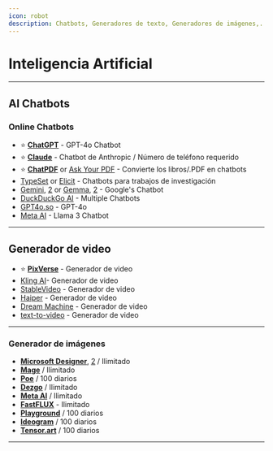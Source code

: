 ```yaml
---
icon: robot
description: Chatbots, Generadores de texto, Generadores de imágenes,...
---
```


# Inteligencia Artificial

***

## AI Chatbots [​](https://fmhy.net/ai#ai-chatbots) <a href="#ai-chatbots" id="ai-chatbots"></a>

### Online Chatbots[​](https://fmhy.net/ai#online-chatbots)

* :star: [**ChatGPT**](https://chatgpt.com/) - GPT-4o Chatbot&#x20;
* :star: [**Claude**](https://claude.ai/) - Chatbot de Anthropic / Número de teléfono requerido
* :star: [**ChatPDF**](https://www.chatpdf.com/) or [Ask Your PDF](https://askyourpdf.com/) - Convierte los libros/.PDF en chatbots
* [TypeSet](https://typeset.io/) or [Elicit](https://elicit.com/) - Chatbots para trabajos de investigación
* [Gemini](https://gemini.google.com/), [2](https://aistudio.google.com/app/prompts/new\_chat) or [Gemma](https://github.com/google/gemma.cpp), [2](https://ai.google.dev/gemma/) - Google's Chatbot
* [DuckDuckGo AI](https://duck.ai/) - Multiple Chatbots
* [GPT4o.so](https://gpt4o.so/app) - GPT-4o
* [Meta AI](https://www.meta.ai/) - Llama 3 Chatbot

***

## Generador de video[​](https://fmhy.net/ai#video-generation)

* :star: [**PixVerse**](https://pixverse.ai/) - Generador de video
* [Kling AI](https://klingai.com/)- Generador de video
* [StableVideo](https://www.stablevideo.com/) - Generador de video
* [Haiper](https://haiper.ai/) - Generador de video
* [Dream Machine](https://lumalabs.ai/dream-machine) - Generador de video
* [text-to-video](https://text-to-video.vercel.app/) - Generador de video

***

### Generador de  imágenes[​](https://fmhy.net/ai#image-generation) <a href="#image-generation" id="image-generation"></a>

* &#x20;[**Microsoft Designer**](https://designer.microsoft.com/image-creator), [2](https://www.bing.com/images/create) / Ilimitado&#x20;
* &#x20;[**Mage**](https://www.mage.space/) / Ilimitado
* &#x20;[**Poe**](https://poe.com/) / 100 diarios
* &#x20;[**Dezgo**](https://dezgo.com/) / Ilimitado
* &#x20;[**Meta AI**](https://imagine.meta.com/) / Ilimitado
* &#x20;[**FastFLUX**](https://fastflux.ai/) - Ilimitado
* &#x20;[**Playground**](https://playground.com/) / 100 diarios
* &#x20;[**Ideogram**](https://ideogram.ai/) / 100 diarios
* &#x20;[**Tensor.art**](https://tensor.art/) / 100 diarios

***

